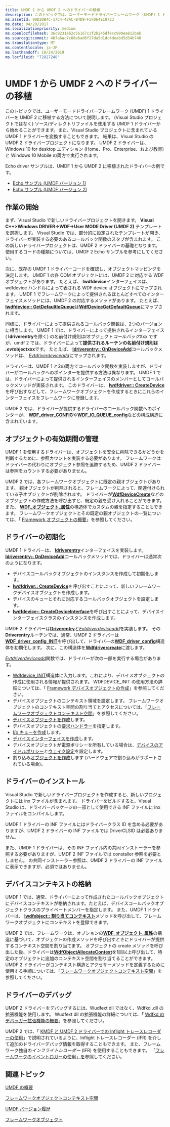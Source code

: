 ```yaml
---
title: UMDF 1 から UMDF 2 へのドライバーの移植
description: このトピックでは、ユーザーモードドライバーフレームワーク (UMDF) 1 ドライバーを UMDF 2 に移植する方法について説明します。
ms.assetid: 99D20B4C-17C4-42AC-B4D9-F5FD64E10723
ms.date: 04/20/2017
ms.localizationpriority: medium
ms.openlocfilehash: 36c9231ab2c56167c2f2b245dfecc990ea812bab
ms.sourcegitcommit: 4b7a6ac7c68e6ad6f27da5d1dc4deabd5d34b748
ms.translationtype: MT
ms.contentlocale: ja-JP
ms.lasthandoff: 10/24/2019
ms.locfileid: "72827248"
---
```

# <a name="porting-a-driver-from-umdf-1-to-umdf-2"></a>UMDF 1 から UMDF 2 へのドライバーの移植


このトピックでは、ユーザーモードドライバーフレームワーク (UMDF) 1 ドライバーを UMDF 2 に移植する方法について説明します。 (Visual Studio プロジェクトではなく) ソース/ディレクトリファイルを使用する UMDF 1 ドライバーから始めることができます。また、Visual Studio プロジェクトに含まれている UMDF 1 ドライバーを変換することもできます。 結果は、Visual Studio の UMDF 2 ドライバープロジェクトになります。 UMDF 2 ドライバーは、Windows 10 for desktop エディション (Home、Pro、Enterprise、および教育) と Windows 10 Mobile の両方で実行されます。

Echo driver サンプルは、UMDF 1 から UMDF 2 に移植されたドライバーの例です。

-   [Echo サンプル (UMDF バージョン 1)](https://go.microsoft.com/fwlink/p/?LinkId=617707)
-   [Echo サンプル (UMDF バージョン 2)](https://go.microsoft.com/fwlink/p/?LinkId=617708)

## <a name="getting-started"></a>作業の開始


まず、Visual Studio で新しいドライバープロジェクトを開きます。 **Visual C++&gt;Windows DRIVER-&gt;WDF-&gt;User MODE Driver (UMDF 2)** テンプレートを選択します。 Visual Studio では、部分的に設定されたテンプレートが開き、ドライバーが実装する必要のあるコールバック関数のスタブが含まれます。 この新しいドライバープロジェクトは、UMDF 2 ドライバーの基礎となります。 使用するコードの種類については、UMDF 2 Echo サンプルを参考にしてください。

次に、既存の UMDF 1 ドライバーコードを確認し、オブジェクトマッピングを決定します。 UMDF 1 の各 COM オブジェクトには、UMDF 2 に対応する WDF オブジェクトがあります。 たとえば、 **Iwdfdevice**インターフェイスは、wdfdevice ハンドルによって表される WDF device オブジェクトにマップされます。 UMDF 1 でフレームワークによって提供されるほとんどすべてのインターフェイスメソッドには、UMDF 2 の対応するメソッドがあります。 たとえば、 [**Iwdfdevice:: GetDefaultIoQueue**](https://docs.microsoft.com/windows-hardware/drivers/ddi/wudfddi/nf-wudfddi-iwdfdevice-getdefaultioqueue)は[**WdfDeviceGetDefaultQueue**](https://docs.microsoft.com/windows-hardware/drivers/ddi/wdfdevice/nf-wdfdevice-wdfdevicegetdefaultqueue)にマップされます。

同様に、ドライバーによって提供されるコールバック関数は、2つのバージョンに相当します。 UMDF 1 では、ドライバーによって提供されるインターフェイス ( **Idriverentry**を除く) の名前付け規則は*I*オブジェクト*コールバック*Xxx ですが、umdf 2 では、ドライバーによって<strong>提供されるルーチンの名前付け規則は *.evt*objectxxx</strong>です。 たとえば、 [**Idriverentry:: OnDeviceAdd**](https://docs.microsoft.com/windows-hardware/drivers/ddi/wudfddi/nf-wudfddi-idriverentry-ondeviceadd)コールバックメソッドは、 [*Evtdriverdeviceadd*](https://docs.microsoft.com/windows-hardware/drivers/ddi/wdfdriver/nc-wdfdriver-evt_wdf_driver_device_add)にマップされます。

ドライバーは、UMDF 1 と2の両方でコールバック関数を実装しますが、ドライバーがコールバックへのポインターを提供する方法は異なります。 UMDF 1 では、ドライバーによって提供されるインターフェイスのメンバーとしてコールバックメソッドが実装されます。 このドライバーは、 [**Iwdfdriver:: CreateDevice**](https://docs.microsoft.com/windows-hardware/drivers/ddi/wudfddi/nf-wudfddi-iwdfdriver-createdevice)を呼び出すなどして、フレームワークオブジェクトを作成するときにこれらのインターフェイスをフレームワークに登録します。

UMDF 2 では、ドライバーが提供するドライバーのコールバック関数へのポインターが、 [**WDF\_driver\_CONFIG**](https://docs.microsoft.com/windows-hardware/drivers/ddi/wdfdriver/ns-wdfdriver-_wdf_driver_config)や[**WDF\_IO\_QUEUE\_config**](https://docs.microsoft.com/windows-hardware/drivers/ddi/wdfio/ns-wdfio-_wdf_io_queue_config)などの構成構造に含まれています。

## <a name="managing-object-lifetime"></a>オブジェクトの有効期間の管理


UMDF 1 を使用するドライバーは、オブジェクトを安全に削除できるかどうかを判断するために、参照カウントを実装する必要があります。 フレームワークはドライバーの代わりにオブジェクト参照を追跡するため、UMDF 2 ドライバーは参照をカウントする必要がありません。

UMDF 2 では、各フレームワークオブジェクトに既定の親オブジェクトがあります。 親オブジェクトが削除されると、フレームワークによって、関連付けられている子オブジェクトが削除されます。 ドライバーが[**WdfDeviceCreate**](https://docs.microsoft.com/windows-hardware/drivers/ddi/wdfdevice/nf-wdfdevice-wdfdevicecreate)などのオブジェクトの作成方法を呼び出すと、既定の親を受け入れることができます。また、 [**WDF\_オブジェクト\_属性**](https://docs.microsoft.com/windows-hardware/drivers/ddi/wdfobject/ns-wdfobject-_wdf_object_attributes)の構造体でカスタムの親を指定することもできます。 フレームワークオブジェクトとその既定の親オブジェクトの一覧については、「 [Framework オブジェクトの概要](summary-of-framework-objects.md)」を参照してください。

## <a name="driver-initialization"></a>ドライバーの初期化


UMDF 1 ドライバーは、 [**Idriverentry**](https://docs.microsoft.com/windows-hardware/drivers/ddi/wudfddi/nn-wudfddi-idriverentry)インターフェイスを実装します。 [**Idriverentry:: OnDeviceAdd**](https://docs.microsoft.com/windows-hardware/drivers/ddi/wudfddi/nf-wudfddi-idriverentry-ondeviceadd)コールバックメソッドでは、ドライバーは通常次のようになります。

-   デバイスコールバックオブジェクトのインスタンスを作成して初期化します。
-   [**Iwdfdriver:: CreateDevice**](https://docs.microsoft.com/windows-hardware/drivers/ddi/wudfddi/nf-wudfddi-iwdfdriver-createdevice)を呼び出すことによって、新しいフレームワークデバイスオブジェクトを作成します。
-   デバイスのキューとそれに対応するコールバックオブジェクトを設定します。
-   [**Iwdfdevice:: CreateDeviceInterface**](https://docs.microsoft.com/windows-hardware/drivers/ddi/wudfddi/nf-wudfddi-iwdfdevice-createdeviceinterface)を呼び出すことによって、デバイスインターフェイスクラスのインスタンスを作成します。

UMDF 2 ドライバーは[**Driverentry**](https://docs.microsoft.com/windows-hardware/drivers/wdf/driverentry-for-kmdf-drivers)と[*Evtdriverdeviceadd*](https://docs.microsoft.com/windows-hardware/drivers/ddi/wdfdriver/nc-wdfdriver-evt_wdf_driver_device_add)を実装します。 その**Driverentry**ルーチンでは、通常、UMDF 2 ドライバーは[**WDF\_driver\_config\_INIT**](https://docs.microsoft.com/windows-hardware/drivers/ddi/wdfdriver/nf-wdfdriver-wdf_driver_config_init)を呼び出して、ドライバーの[**WDF\_driver\_config**](https://docs.microsoft.com/windows-hardware/drivers/ddi/wdfdriver/ns-wdfdriver-_wdf_driver_config)構造体を初期化します。 次に、この構造体を[**Wdfdrivercreate**](https://docs.microsoft.com/windows-hardware/drivers/ddi/wdfdriver/nf-wdfdriver-wdfdrivercreate)に渡します。

[*Evtdriverdeviceadd*](https://docs.microsoft.com/windows-hardware/drivers/ddi/wdfdriver/nc-wdfdriver-evt_wdf_driver_device_add)関数では、ドライバーが次の一部を実行する場合があります。

-   [Wdfdevice\_INIT](https://docs.microsoft.com/windows-hardware/drivers/wdf/wdfdevice_init)構造体に入力します。これにより、デバイスオブジェクトの作成に使用される情報が提供されます。 WDFDEVICE\_INIT の使用方法の詳細については、「 [Framework デバイスオブジェクトの作成](creating-a-framework-device-object.md)」を参照してください。
-   デバイスオブジェクトのコンテキスト領域を設定します。 フレームワークオブジェクトのコンテキスト空間の割り当てとアクセスについては、「[フレームワークオブジェクトコンテキスト空間](framework-object-context-space.md)」を参照してください。
-   [デバイスオブジェクトを作成](creating-a-framework-device-object.md)します。
-   デバイスオブジェクトの[要求ハンドラー](request-handlers.md)を指定します。
-   [I/o キューを作成](creating-i-o-queues.md)します。
-   [デバイスインターフェイスを作成](using-device-interfaces.md)します。
-   デバイスオブジェクトが電源ポリシーを所有している場合は、[デバイスのアイドルポリシー](supporting-idle-power-down.md)と[ウェイク設定](supporting-system-wake-up.md)を設定します。
-   割り込み[オブジェクトを作成](creating-an-interrupt-object.md)します (ハードウェアで割り込みがサポートされている場合)。

## <a name="installing-your-driver"></a>ドライバーのインストール


Visual Studio で新しいドライバープロジェクトを作成すると、新しいプロジェクトには inx ファイルが含まれます。 ドライバーをビルドすると、Visual Studio は、ドライバーパッケージの一部として使用できる INF ファイルに inx ファイルをコンパイルします。

UMDF 1 ドライバーの INF ファイルにはドライバークラス ID を含める必要がありますが、UMDF 2 ドライバーの INF ファイルでは DriverCLSID は必要ありません。

また、UMDF 1 ドライバーは、その INF ファイル内の共同インストーラーを参照する必要がありますが、UMDF 2 INF ファイルでは constaller 参照を必要としません。 の共同インストーラー参照は、UMDF 2 ドライバーの INF ファイルに表示できますが、必須ではありません。

## <a name="storing-device-context"></a>デバイスコンテキストの格納


UMDF 1 では、通常、ドライバーによって作成されたコールバックオブジェクトにデバイスコンテキストが格納されます。たとえば、デバイスコールバックオブジェクトクラスのプライベートメンバーを指定します。 また、UMDF 1 ドライバーは、 [**Iwdfobject:: 割り当てコンテキスト**](https://docs.microsoft.com/windows-hardware/drivers/ddi/wudfddi/nf-wudfddi-iwdfobject-assigncontext)メソッドを呼び出して、フレームワークオブジェクトにコンテキストを登録できます。

UMDF 2 では、フレームワークは、オプションの[**WDF\_オブジェクト\_属性**](https://docs.microsoft.com/windows-hardware/drivers/ddi/wdfobject/ns-wdfobject-_wdf_object_attributes)の構造に基づいて、オブジェクトの作成メソッドを呼び出すときにドライバーが提供するコンテキスト空間を割り当てます。 オブジェクトの create メソッドを呼び出した後、ドライバーは[**WdfObjectAllocateContext**](https://docs.microsoft.com/windows-hardware/drivers/ddi/wdfobject/nf-wdfobject-wdfobjectallocatecontext)を1回以上呼び出して、特定のオブジェクトに追加のコンテキスト空間を割り当てることができます。 UMDF 2 ドライバーがコンテキスト構造とアクセサーメソッドを定義するために使用する手順については、「[フレームワークオブジェクトコンテキスト空間](framework-object-context-space.md)」を参照してください。

## <a name="debugging-your-driver"></a>ドライバーのデバッグ


UMDF 2 ドライバーをデバッグするには、Wudfext dll ではなく、Wdfkd .dll の拡張機能を使用します。 Wudfext dll の拡張機能の詳細については、「 [Wdfkd のデバッガー拡張機能の概要](debugger-extensions-for-kmdf-drivers.md)」を参照してください。

UMDF 2 では、「 [KMDF と UMDF 2 ドライバーでの Inflight トレースレコーダーの使用](using-wpp-software-tracing-in-kmdf-and-umdf-2-drivers.md)」で説明されているように、Inflight トレースレコーダー (IFR) を介して追加のドライバーデバッグ情報を取得することもできます。 また、フレームワーク独自の*インフライトレコーダー* (IFR) を使用することもできます。 「[フレームワークのイベントロガーの使用」を](using-the-framework-s-event-logger.md)参照してください。

## <a name="related-topics"></a>関連トピック


[UMDF の概要](getting-started-with-umdf-version-2.md)

[フレームワークオブジェクトコンテキスト空間](framework-object-context-space.md)

[UMDF バージョン履歴](umdf-version-history.md)

[フレームワークオブジェクト](framework-objects.md)

 

 







